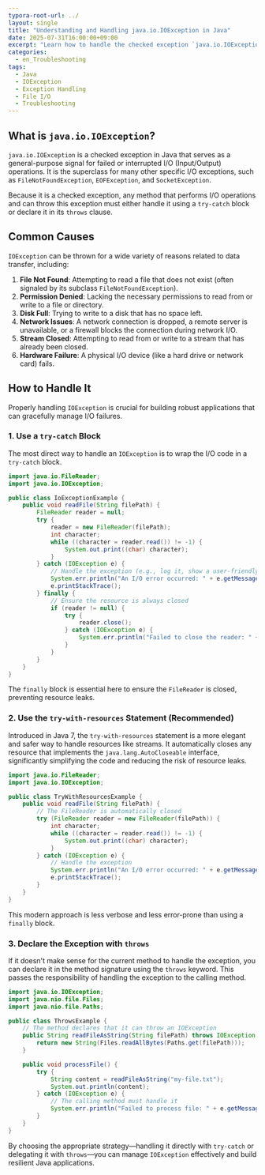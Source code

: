 ```yaml
---
typora-root-url: ../
layout: single
title: "Understanding and Handling java.io.IOException in Java"
date: 2025-07-31T16:00:00+09:00
excerpt: "Learn how to handle the checked exception `java.io.IOException`, which signals that an I/O operation has failed or been interrupted, by using `try-catch` blocks and `try-with-resources`."
categories:
  - en_Troubleshooting
tags:
  - Java
  - IOException
  - Exception Handling
  - File I/O
  - Troubleshooting
---
```


## What is `java.io.IOException`?

`java.io.IOException` is a checked exception in Java that serves as a general-purpose signal for failed or interrupted I/O (Input/Output) operations. It is the superclass for many other specific I/O exceptions, such as `FileNotFoundException`, `EOFException`, and `SocketException`.

Because it is a checked exception, any method that performs I/O operations and can throw this exception must either handle it using a `try-catch` block or declare it in its `throws` clause.

## Common Causes

`IOException` can be thrown for a wide variety of reasons related to data transfer, including:

1.  **File Not Found**: Attempting to read a file that does not exist (often signaled by its subclass `FileNotFoundException`).
2.  **Permission Denied**: Lacking the necessary permissions to read from or write to a file or directory.
3.  **Disk Full**: Trying to write to a disk that has no space left.
4.  **Network Issues**: A network connection is dropped, a remote server is unavailable, or a firewall blocks the connection during network I/O.
5.  **Stream Closed**: Attempting to read from or write to a stream that has already been closed.
6.  **Hardware Failure**: A physical I/O device (like a hard drive or network card) fails.

## How to Handle It

Properly handling `IOException` is crucial for building robust applications that can gracefully manage I/O failures.

### 1. Use a `try-catch` Block

The most direct way to handle an `IOException` is to wrap the I/O code in a `try-catch` block.

```java
import java.io.FileReader;
import java.io.IOException;

public class IoExceptionExample {
    public void readFile(String filePath) {
        FileReader reader = null;
        try {
            reader = new FileReader(filePath);
            int character;
            while ((character = reader.read()) != -1) {
                System.out.print((char) character);
            }
        } catch (IOException e) {
            // Handle the exception (e.g., log it, show a user-friendly message)
            System.err.println("An I/O error occurred: " + e.getMessage());
            e.printStackTrace();
        } finally {
            // Ensure the resource is always closed
            if (reader != null) {
                try {
                    reader.close();
                } catch (IOException e) {
                    System.err.println("Failed to close the reader: " + e.getMessage());
                }
            }
        }
    }
}
```

The `finally` block is essential here to ensure the `FileReader` is closed, preventing resource leaks.

### 2. Use the `try-with-resources` Statement (Recommended)

Introduced in Java 7, the `try-with-resources` statement is a more elegant and safer way to handle resources like streams. It automatically closes any resource that implements the `java.lang.AutoCloseable` interface, significantly simplifying the code and reducing the risk of resource leaks.

```java
import java.io.FileReader;
import java.io.IOException;

public class TryWithResourcesExample {
    public void readFile(String filePath) {
        // The FileReader is automatically closed
        try (FileReader reader = new FileReader(filePath)) {
            int character;
            while ((character = reader.read()) != -1) {
                System.out.print((char) character);
            }
        } catch (IOException e) {
            // Handle the exception
            System.err.println("An I/O error occurred: " + e.getMessage());
            e.printStackTrace();
        }
    }
}
```

This modern approach is less verbose and less error-prone than using a `finally` block.

### 3. Declare the Exception with `throws`

If it doesn't make sense for the current method to handle the exception, you can declare it in the method signature using the `throws` keyword. This passes the responsibility of handling the exception to the calling method.

```java
import java.io.IOException;
import java.nio.file.Files;
import java.nio.file.Paths;

public class ThrowsExample {
    // The method declares that it can throw an IOException
    public String readFileAsString(String filePath) throws IOException {
        return new String(Files.readAllBytes(Paths.get(filePath)));
    }

    public void processFile() {
        try {
            String content = readFileAsString("my-file.txt");
            System.out.println(content);
        } catch (IOException e) {
            // The calling method must handle it
            System.err.println("Failed to process file: " + e.getMessage());
        }
    }
}
```

By choosing the appropriate strategy—handling it directly with `try-catch` or delegating it with `throws`—you can manage `IOException` effectively and build resilient Java applications.
